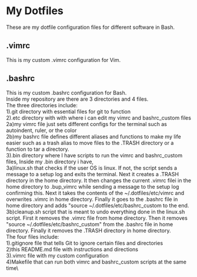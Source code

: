 # My Dotfiles
These are my dotfile configuration files for different software in Bash.
## .vimrc
This is my custom .vimrc configuration for Vim.
## .bashrc
This is my custom .bashrc configuration for Bash.\
Inside my repository are there are 3 directories and 4 files.\
The three directories include:\
1).git directory with essential files for git to function\
2).etc directory with with where i can edit my vimrc and bashrc\_custom files\
2a)my vimrc file just sets different configs for the terminal such as autoindent, ruler, or the color\
2b)my bashrc file defines different aliases and functions to make my life easier such as a trash alias to move files to the .TRASH directory or a function to tar a directory.\
3).bin directory where I have scripts to run the vimrc and bashrc\_custom files, Inside my .bin directory i have,\
3a)linux.sh that checks if the user OS is linux. If not, the script sends a message to a setup log and exits the terminal. Next it creates a .TRASH directory in the home directory. It then changes the current .vimrc filei in the home directory to .bup\_vimrc while sending a message to the setup log confirming this. Next it takes the contents of the ~/.dotfiles/etc/vimrc and overwrites .vimrc in home directory. Finally it goes to the .bashrc file in home directory and adds "source ~/.dotfiles/etc/bashrc\_custom to the end.\
3b)cleanup.sh script that is meant to undo everything done in the linux.sh script. First it removes the .vimrc file from home directory. Then it removes "source ~/.dotfiles/etc/bashrc\_custom" from the .bashrc file in home directory. Finally it removes the .TRASH directory in home directory.\
The four files include:\
1).gitignore file that tells Git to ignore certain files and directories\
2)this README.md file with instructions and directions\
3).vimrc file with my custom configuration\
4)Makefile that can run both vimrc and bashrc\_custom scripts at the same time\
